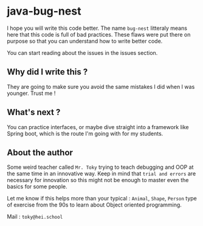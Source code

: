 ﻿# java-bug-nest

I hope you will write this code better. The name `bug-nest` litteraly means here that this code is full of bad practices. These flaws were put there on purpose so that you can understand how to write better code.

You can start reading about the issues in the issues section. 
## Why did I write this ? 
They are going to make sure you avoid the same mistakes I did when I was younger. Trust me !

## What's next ?
You can practice interfaces, or maybe dive straight into a framework like Spring boot, which is the route I'm going with for my students.

## About the author
Some weird teacher called `Mr. Toky` trying to teach debugging and OOP at the same time in an innovative way. Keep in mind that `trial and errors` are necessary for innovation so this might not be enough to master even the basics for some people. 

Let me know if this helps more than your typical : `Animal`, `Shape`, `Person` type of exercise from the 90s to learn about Object oriented programming. 

Mail : `toky@hei.school`
